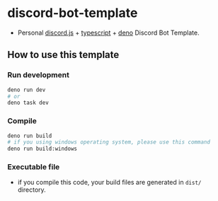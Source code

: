 # discord-bot-template
- Personal [discord.js](https://discord.js.org) + [typescript](https://typescriptlang.org) + [deno](https://deno.com) Discord Bot Template.

## How to use this template

### Run development
```bash
deno run dev
# or
deno task dev
```

### Compile
```bash
deno run build
# if you using windows operating system, please use this command
deno run build:windows
```

### Executable file
- if you compile this code, your build files are generated in `dist/` directory.
